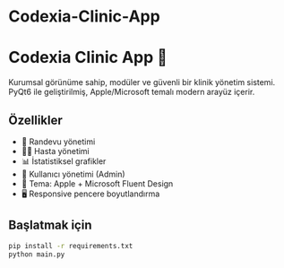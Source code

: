 # Codexia-Clinic-App
# Codexia Clinic App 🏥

Kurumsal görünüme sahip, modüler ve güvenli bir klinik yönetim sistemi.  
PyQt6 ile geliştirilmiş, Apple/Microsoft temalı modern arayüz içerir.

## Özellikler
- 📅 Randevu yönetimi
- 👨‍⚕️ Hasta yönetimi
- 📊 İstatistiksel grafikler
- 👥 Kullanıcı yönetimi (Admin)
- 🎨 Tema: Apple + Microsoft Fluent Design
- 🖥️ Responsive pencere boyutlandırma

## Başlatmak için
```bash
pip install -r requirements.txt
python main.py

